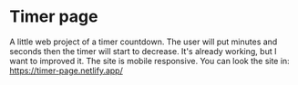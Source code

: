# Timer page
A little web project of a timer countdown. The user will put minutes and seconds then the timer will start to decrease. It's already working, but I want to improved it. 
The site is mobile responsive. 
You can look the site in: https://timer-page.netlify.app/
